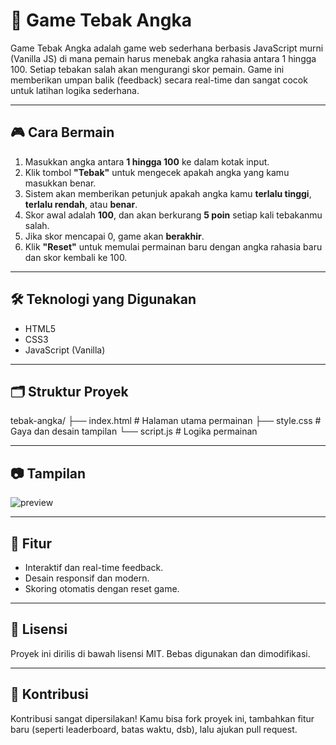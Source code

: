 # 🎯 Game Tebak Angka

Game Tebak Angka adalah game web sederhana berbasis JavaScript murni (Vanilla JS) di mana pemain harus menebak angka rahasia antara 1 hingga 100. Setiap tebakan salah akan mengurangi skor pemain. Game ini memberikan umpan balik (feedback) secara real-time dan sangat cocok untuk latihan logika sederhana.

---

## 🎮 Cara Bermain

1. Masukkan angka antara **1 hingga 100** ke dalam kotak input.
2. Klik tombol **"Tebak"** untuk mengecek apakah angka yang kamu masukkan benar.
3. Sistem akan memberikan petunjuk apakah angka kamu **terlalu tinggi**, **terlalu rendah**, atau **benar**.
4. Skor awal adalah **100**, dan akan berkurang **5 poin** setiap kali tebakanmu salah.
5. Jika skor mencapai 0, game akan **berakhir**.
6. Klik **"Reset"** untuk memulai permainan baru dengan angka rahasia baru dan skor kembali ke 100.

---

## 🛠️ Teknologi yang Digunakan

- HTML5
- CSS3
- JavaScript (Vanilla)

---

## 🗂️ Struktur Proyek
tebak-angka/
├── index.html # Halaman utama permainan
├── style.css # Gaya dan desain tampilan
└── script.js # Logika permainan


---

## 📷 Tampilan

![preview]([https://dummyimage.com/600x350/2b6cb0/ffffff&text=Preview+Game+Tebak+Angka](https://rakamaulana7.github.io/Tebak-Angka/))

---

## 📌 Fitur

- Interaktif dan real-time feedback.
- Desain responsif dan modern.
- Skoring otomatis dengan reset game.

---

## 📄 Lisensi

Proyek ini dirilis di bawah lisensi MIT. Bebas digunakan dan dimodifikasi.

---

## 🤝 Kontribusi

Kontribusi sangat dipersilakan! Kamu bisa fork proyek ini, tambahkan fitur baru (seperti leaderboard, batas waktu, dsb), lalu ajukan pull request.
